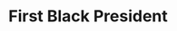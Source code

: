 ---
pid: MX98
title: First Black President
location_transcription: City Hall or Municipal Services Bldg
zipcode: '19143'
outside_phl: 
neighborhood: University City
age: '47'
age_range: 40-49
instagram: 
image_file_name: MX_98.jpg
proposal_transcription: I think they should have a monument of Barack & Michelle Obama.
topic: Figure,Politics
topic_summary: 0, 0
type: Other No Form
keywords_other: 
credit: Derrick Wilson VSN
image_labels: 
twitter: 
facebook: 
permalink: "/monuments/mx98/"
layout: item-page
---